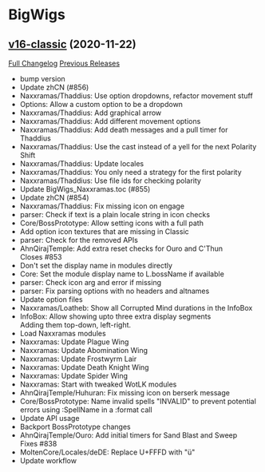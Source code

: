 # BigWigs

## [v16-classic](https://github.com/BigWigsMods/BigWigs/tree/v16-classic) (2020-11-22)
[Full Changelog](https://github.com/BigWigsMods/BigWigs/compare/v15.1-classic...v16-classic) [Previous Releases](https://github.com/BigWigsMods/BigWigs/releases)

- bump version  
- Update zhCN (#856)  
- Naxxramas/Thaddius: Use option dropdowns, refactor movement stuff  
- Options: Allow a custom option to be a dropdown  
- Naxxramas/Thaddius: Add graphical arrow  
- Naxxramas/Thaddius: Add different movement options  
- Naxxramas/Thaddius: Add death messages and a pull timer for Thaddius  
- Naxxramas/Thaddius: Use the cast instead of a yell for the next Polarity Shift  
- Naxxramas/Thaddius: Update locales  
- Naxxramas/Thaddius: You only need a strategy for the first polarity  
- Naxxramas/Thaddius: Use file ids for checking polarity  
- Update BigWigs\_Naxxramas.toc (#855)  
- Update zhCN (#854)  
- Naxxramas/Thaddius: Fix missing icon on engage  
- parser: Check if text is a plain locale string in icon checks  
- Core/BossPrototype: Allow setting icons with a full path  
- Add option icon textures that are missing in Classic  
- parser: Check for the removed APIs  
- AhnQirajTemple: Add extra reset checks for Ouro and C'Thun  
    Closes #853  
- Don't set the display name in modules directly  
- Core: Set the module display name to L.bossName if available  
- parser: Check icon arg and error if missing  
- parser: Fix parsing options with no headers and altnames  
- Update option files  
- Naxxramas/Loatheb: Show all Corrupted Mind durations in the InfoBox  
- InfoBox: Allow showing upto three extra display segments  
    Adding them top-down, left-right.  
- Load Naxxramas modules  
- Naxxramas: Update Plague Wing  
- Naxxramas: Update Abomination Wing  
- Naxxramas: Update Frostwyrm Lair  
- Naxxramas: Update Death Knight Wing  
- Naxxramas: Update Spider Wing  
- Naxxramas: Start with tweaked WotLK modules  
- AhnQirajTemple/Huhuran: Fix missing icon on berserk message  
- Core/BossPrototype: Name invalid spells "INVALID" to prevent potential errors using :SpellName in a :format call  
- Update API usage  
- Backport BossPrototype changes  
- AhnQirajTemple/Ouro: Add initial timers for Sand Blast and Sweep  
    Fixes #838  
- MoltenCore/Locales/deDE: Replace U+FFFD with "ü"  
- Update workflow  
